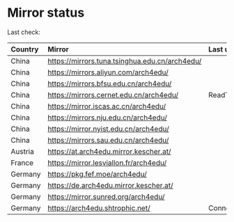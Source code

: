 <script src="./time.js"></script>
# Mirror status
Last check: <script type="text/javascript">localize(1759645941.4013464);</script>

|Country|Mirror|Last update|
|:------|:-----|:----------|
|China|https://mirrors.tuna.tsinghua.edu.cn/arch4edu/|<script type="text/javascript">localize(1759603028);</script>|
|China|https://mirrors.aliyun.com/arch4edu/|<script type="text/javascript">localize(1759603028);</script>|
|China|https://mirrors.bfsu.edu.cn/arch4edu/|<script type="text/javascript">localize(1759603028);</script>|
|China|https://mirrors.cernet.edu.cn/arch4edu/|ReadTimeout|
|China|https://mirror.iscas.ac.cn/arch4edu/|<script type="text/javascript">localize(1759603028);</script>|
|China|https://mirrors.nju.edu.cn/arch4edu/|<script type="text/javascript">localize(1759603028);</script>|
|China|https://mirror.nyist.edu.cn/arch4edu/|<script type="text/javascript">localize(1759603028);</script>|
|China|https://mirrors.sau.edu.cn/arch4edu/|<script type="text/javascript">localize(1756795646);</script>|
|Austria|https://at.arch4edu.mirror.kescher.at/|<script type="text/javascript">localize(1759603028);</script>|
|France|https://mirror.lesviallon.fr/arch4edu/|<script type="text/javascript">localize(1756709288);</script>|
|Germany|https://pkg.fef.moe/arch4edu/|<script type="text/javascript">localize(1759603028);</script>|
|Germany|https://de.arch4edu.mirror.kescher.at/|<script type="text/javascript">localize(1759603028);</script>|
|Germany|https://mirror.sunred.org/arch4edu/|<script type="text/javascript">localize(1759603028);</script>|
|Germany|https://arch4edu.shtrophic.net/|ConnectionError|

<script src="./tablefilter/tablefilter.js"></script>
<script src="./table.js"></script>